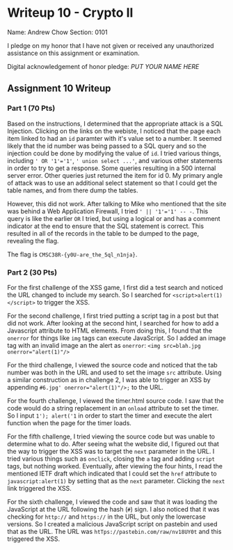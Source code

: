 Writeup 10 - Crypto II
=====

Name: Andrew Chow
Section: 0101

I pledge on my honor that I have not given or received any unauthorized assistance on this assignment or examination.

Digital acknowledgement of honor pledge: *PUT YOUR NAME HERE*

## Assignment 10 Writeup

### Part 1 (70 Pts)

Based on the instructions, I determined that the appropriate attack is a SQL Injection.
Clicking on the links on the webiste, I noticed that the page each item linked to had an `id` paramter with it's value set to a number.
It seemed likely that the id number was being passed to a SQL query and so the injection could be done by modifying the value of `id`.
I tried various things, including `' OR '1'='1'`, `' union select ...'`, and various other statements in order to try to get a response.
Some queries resulting in a 500 internal server error.
Other queries just returned the item for id 0.
My primary angle of attack was to use an additional select statement so that I could get the table names, and from there dump the tables.

However, this did not work.
After talking to Mike who mentioned that the site was behind a Web Application Firewall, I tried `' || '1'='1' -- -`.
This query is like the earlier `OR` I tried, but using a logical or and has a comment indicator at the end to ensure that the SQL statement is correct.
This resulted in all of the records in the table to be dumped to the page, revealing the flag.

The flag is `CMSC38R-{y0U-are_the_5ql_n1nja}`.

### Part 2 (30 Pts)

For the first challenge of the XSS game, I first did a test search and noticed the URL changed to include my search.
So I searched for `<script>alert(1)</script>` to trigger the XSS.

For the second challenge, I first tried putting a script tag in a post but that did not work.
After looking at the second hint, I searched for how to add a Javascript attribute to HTML elements.
From doing this, I found that the `onerror` for things like `img` tags can execute JavaScript.
So I added an image tag with an invalid image an the alert as `onerror`: `<img src=blah.jpg onerror="alert(1)"/>`

For the third challenge, I viewed the source code and noticed that the tab number was both in the URL and used to set the image `src` attribute.
Using a similar construction as in challenge 2, I was able to trigger an XSS by appending `#6.jpg' onerror="alert(1)"/>;` to the URL.

For the fourth challenge, I viewed the timer.html source code.
I saw that the code would do a string replacement in an `onload` attribute to set the timer.
So I input `1'); alert('1` in order to start the timer and execute the alert function when the page for the timer loads.

For the fifth challenge, I tried viewing the source code but was unable to determine what to do.
After seeing what the website did, I figured out that the way to trigger the XSS was to target the `next` parameter in the URL.
I tried various things such as `onclick`, closing the `a` tag and adding `script` tags, but nothing worked.
Eventually, after viewing the four hints, I read the mentioned IETF draft which indicated that I could set the `href` attribute to `javascript:alert(1)` by setting that as the `next` parameter.
Clicking the `next` link triggered the XSS.

For the sixth challenge, I viewed the code and saw that it was loading the JavaScript at the URL following the hash (`#`) sign.
I also noticed that it was checking for `http://` and `https://` in the URL, but only the lowercase versions.
So I created a malicious JavaScript script on pastebin and used that as the URL.
The URL was `htTps://pastebin.com/raw/nv18UY0t` and this triggered the XSS.

